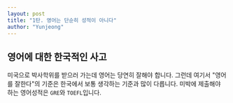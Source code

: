 ```yaml
---
layout: post
title: "1탄. 영어는 단순히 성적이 아니다"
author: "Yunjeong"
---
```


## 영어에 대한 한국적인 사고 

미국으로 박사학위를 받으러 가는데 영어는 당연히 잘해야 합니다. 그런데 여기서 "영어를 잘한다"의 기준은 한국에서 보통 생각하는 기준과 많이 다릅니다. 미박에 제출해야 하는 영어성적은 `GRE`와 `TOEFL`입니다. 
